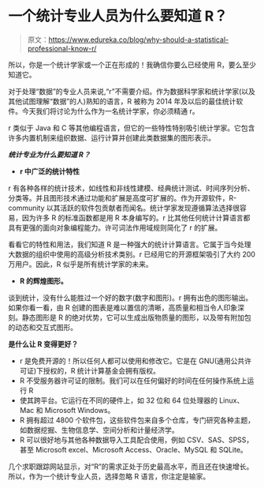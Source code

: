 # 一个统计专业人员为什么要知道 R？

> 原文：<https://www.edureka.co/blog/why-should-a-statistical-professional-know-r/>

所以，你是一个统计学家或一个正在形成的！我确信你要么已经使用 R，要么至少知道它。

对于处理“数据”的专业人员来说,“r”不需要介绍。作为数据科学家和统计学家(以及其他试图理解“数据”的人)熟知的语言，R 被称为 2014 年及以后的最佳统计软件。今天我们将讨论为什么作为一名统计学家，你必须精通 r。

r 类似于 Java 和 C 等其他编程语言，但它的一些特性特别吸引统计学家。它包含许多内置机制来组织数据、运行计算并创建此类数据集的图形表示。

***统计专业为什么要知道 R？***

*   **r 中广泛的统计特性**

r 有各种各样的统计技术，如线性和非线性建模、经典统计测试、时间序列分析、分类等。并且图形技术通过功能和扩展是高度可扩展的。作为开源软件，R-community 以其活跃的软件包贡献者而闻名。统计学家发现遵循算法选择很容易，因为许多 R 的标准函数都是用 R 本身编写的。r 比其他任何统计计算语言都具有更强的面向对象编程能力。许可词法作用域规则简化了 r 的扩展。

看看它的特性和用法，我们知道 R 是一种强大的统计计算语言。它属于当今处理大数据的组织中使用的高级分析技术类别。r 已经用它的开源框架吸引了大约 200 万用户。因此，R 似乎是所有统计学家的未来。

*   **R 的辉煌图形。**

谈到统计，没有什么能胜过一个好的数字(数字和图形)。r 拥有出色的图形输出。如果你看一看，由 R 创建的图表是难以置信的清晰，高质量和相当令人印象深刻。静态图形是 R 的绝对优势，它可以生成出版物质量的图形，以及带有附加包的动态和交互式图形。

**是什么让 R 变得更好？**

*   r 是免费开源的！所以任何人都可以使用和修改它。它是在 GNU(通用公共许可证)下授权的，R 统计计算基金会拥有版权。
*   R 不受服务器许可证的限制。我们可以在任何偏好的时间在任何操作系统上运行 R
*   使其跨平台。它运行在不同的硬件上，如 32 位和 64 位处理器的 Linux、Mac 和 Microsoft Windows。
*   R 拥有超过 4800 个软件包，这些软件包来自多个仓库，专门研究各种主题，如数据挖掘、生物信息学、空间分析和计量经济学。
*   R 可以很好地与其他各种数据导入工具配合使用，例如 CSV、SAS、SPSS，甚至 Microsoft excel、Microsoft Access、Oracle、MySQL 和 SQLite。

几个求职跟踪网站显示，对“R”的需求正处于历史最高水平，而且还在快速增长。所以，作为一个统计专业人员，选择忽略 R 语言，你注定是输家。